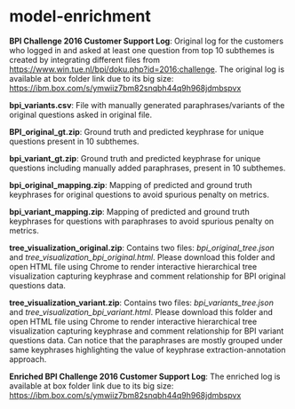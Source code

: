 # model-enrichment

**BPI Challenge 2016 Customer Support Log**: Original log for the customers who logged in and asked at least one question from top 10 subthemes is created by integrating different files from https://www.win.tue.nl/bpi/doku.php?id=2016:challenge. The original log is available at box folder link due to its big size: https://ibm.box.com/s/ymwiiz7bm82snqbh44q9h968jdmbspvx

**bpi_variants.csv**: File with manually generated paraphrases/variants of the original questions asked in original file.

**BPI_original_gt.zip**: Ground truth and predicted keyphrase for unique questions present in 10 subthemes.

**bpi_variant_gt.zip**: Ground truth and predicted keyphrase for unique questions including manually added paraphrases, present in 10 subthemes.

**bpi_original_mapping.zip**: Mapping of predicted and ground truth keyphrases for original questions to avoid spurious penalty on metrics.

**bpi_variant_mapping.zip**: Mapping of predicted and ground truth keyphrases for questions with paraphrases to avoid spurious penalty on metrics.

**tree_visualization_original.zip**: Contains two files: *bpi_original_tree.json* and *tree_visualization_bpi_original.html*. Please download this folder and open HTML file using Chrome to render interactive hierarchical tree visualization capturing keyphrase and comment relationship for BPI original questions data.

**tree_visualization_variant.zip**: Contains two files: *bpi_variants_tree.json* and *tree_visualization_bpi_variant.html*. Please download this folder and open HTML file using Chrome to render interactive hierarchical tree visualization capturing keyphrase and comment relationship for BPI variant questions data. Can notice that the paraphrases are mostly grouped under same keyphrases highlighting the value of keyphrase extraction-annotation approach.

**Enriched BPI Challenge 2016 Customer Support Log**: The enriched log is available at box folder link due to its big size: https://ibm.box.com/s/ymwiiz7bm82snqbh44q9h968jdmbspvx
